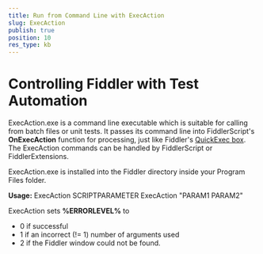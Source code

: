 ```yaml
---
title: Run from Command Line with ExecAction
slug: ExecAction
publish: true
position: 10
res_type: kb
---
```


Controlling Fiddler with Test Automation
========================================

ExecAction.exe is a command line executable which is suitable for calling from batch files or unit tests.  It passes its command line into FiddlerScript's **OnExecAction** function for processing, just like Fiddler's [QuickExec box][1].  The ExecAction commands can be handled by FiddlerScript or FiddlerExtensions.

ExecAction.exe is installed into the Fiddler directory inside your Program Files folder.

**Usage:**
               ExecAction SCRIPTPARAMETER
               ExecAction "PARAM1 PARAM2"

ExecAction sets **%ERRORLEVEL%** to

+ 0 if successful
+ 1 if an incorrect (!= 1) number of arguments used
+ 2 if the Fiddler window could not be found.

[1]: ./QuickExec